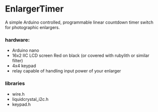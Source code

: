 
# EnlargerTimer

A simple Arduino controlled, programmable linear countdown timer switch for photographic enlargers.

### hardware:
- Arduino nano
- 16x2 IIC LCD screen Red on black (or covered with rubylith or similar filter)
- 4x4 keypad
- relay capable of handling input power of your enlarger

### libraries
- wire.h
- liquidcrystal_i2c.h
- keypad.h

